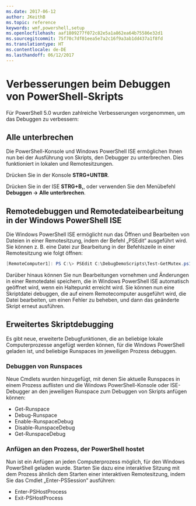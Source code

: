 ```yaml
---
ms.date: 2017-06-12
author: JKeithB
ms.topic: reference
keywords: wmf,powershell,setup
ms.openlocfilehash: aaf1809277f072c82e5a1a862ea64b75586e32d1
ms.sourcegitcommit: 75f70c7df01eea5e7a2c16f9a3ab1dd437a1f8fd
ms.translationtype: HT
ms.contentlocale: de-DE
ms.lasthandoff: 06/12/2017
---
```

# <a name="improvements-in-powershell-script-debugging"></a>Verbesserungen beim Debuggen von PowerShell-Skripts

Für PowerShell 5.0 wurden zahlreiche Verbesserungen vorgenommen, um das Debuggen zu verbessern:

## <a name="break-all"></a>Alle unterbrechen

Die PowerShell-Konsole und Windows PowerShell ISE ermöglichen Ihnen nun bei der Ausführung von Skripts, den Debugger zu unterbrechen. Dies funktioniert in lokalen und Remotesitzungen.

Drücken Sie in der Konsole **STRG+UNTBR**.

Drücken Sie in der ISE **STRG+B,**, oder verwenden Sie den Menübefehl **Debuggen -> Alle unterbrechen**.

## <a name="remote-debugging-and-remote-file-editing-in-windows-powershell-ise"></a>Remotedebuggen und Remotedateibearbeitung in der Windows PowerShell ISE

Die Windows PowerShell ISE ermöglicht nun das Öffnen und Bearbeiten von Dateien in einer Remotesitzung, indem der Befehl „PSEdit“ ausgeführt wird.
Sie können z. B. eine Datei zur Bearbeitung in der Befehlszeile in einer Remotesitzung wie folgt öffnen:

```powershell
[RemoteComputer1]: PS C:\> PSEdit C:\DebugDemoScripts\Test-GetMutex.ps1
```

Darüber hinaus können Sie nun Bearbeitungen vornehmen und Änderungen in einer Remotedatei speichern, die in Windows PowerShell ISE automatisch geöffnet wird, wenn ein Haltepunkt erreicht wird.
Sie können nun eine Skriptdatei debuggen, die auf einem Remotecomputer ausgeführt wird, die Datei bearbeiten, um einen Fehler zu beheben, und dann das geänderte Skript erneut ausführen.

## <a name="advanced-script-debugging"></a>Erweitertes Skriptdebugging

Es gibt neue, erweiterte Debugfunktionen, die an beliebige lokale Computerprozesse angefügt werden können, für die Windows PowerShell geladen ist, und beliebige Runspaces im jeweiligen Prozess debuggen.

### <a name="runspace-debugging"></a>Debuggen von Runspaces

Neue Cmdlets wurden hinzugefügt, mit denen Sie aktuelle Runspaces in einem Prozess auflisten und die Windows PowerShell-Konsole oder ISE-Debugger an den jeweiligen Runspace zum Debuggen von Skripts anfügen können:

-   Get-Runspace
-   Debug-Runspace
-   Enable-RunspaceDebug
-   Disable-RunspaceDebug
-   Get-RunspaceDebug

### <a name="attach-to-process-hosting-powershell"></a>Anfügen an den Prozess, der PowerShell hostet

Nun ist ein Anfügen an jeden Computerprozess möglich, für den Windows PowerShell geladen wurde. Starten Sie dazu eine interaktive Sitzung mit dem Prozess ähnlich dem Starten einer interaktiven Remotesitzung, indem Sie das Cmdlet „Enter-PSSession“ ausführen:

-   Enter-PSHostProcess
-   Exit-PSHostProcess


